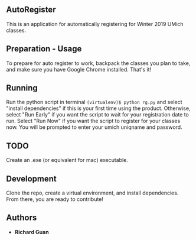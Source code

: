 ## AutoRegister

This is an application for automatically registering for Winter 2019 UMich classes.

## Preparation - Usage

To prepare for auto register to work, backpack the classes you plan to take, and make sure you have Google Chrome installed. That's it!

## Running

Run the python script in terminal
`(virtualenv)$ python rg.py`
and select "install dependencies" if this is your first time using the product. Otherwise, select "Run Early" if you want the script to wait for your registration date to run. Select "Run Now" if you want the script to register for your classes now. You will be prompted to enter your umich uniqname and password.

## TODO

Create an .exe (or equivalent for mac) executable.

## Development

Clone the repo, create a virtual environment, and install dependencies. From there, you are ready to contribute!

## Authors
* **Richard Guan**
